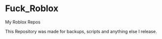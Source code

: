 # Fuck_Roblox
My Roblox Repos

This Repository was made for backups, scripts and anything else I release.
